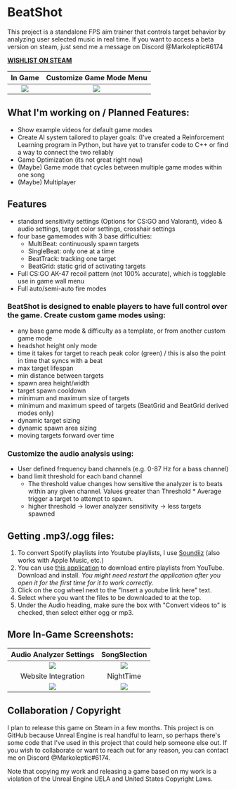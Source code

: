 # BeatShot

This project is a standalone FPS aim trainer that controls target behavior by analyzing user selected music in real time.
If you want to access a beta version on steam, just send me a message on Discord @Markoleptic#6174

**[WISHLIST ON STEAM](https://store.steampowered.com/app/2126580/BeatShot/)**

In Game                    |  Customize Game Mode Menu
:-------------------------:|:-------------------------:
![](https://user-images.githubusercontent.com/86213229/226467498-79851ec5-62b9-4614-a804-eccbb0c1c623.png)  |  ![](https://user-images.githubusercontent.com/86213229/226468050-38d159c3-f3b4-40cf-8c24-aa9a1836879c.png)

## What I'm working on / Planned Features:
- Show example videos for default game modes
- Create AI system tailored to player goals: (I've created a Reinforcement Learning program in Python, but have yet to transfer code to C++ or find a way to connect the two reliably
- Game Optimization (its not great right now)
- (Maybe) Game mode that cycles between multiple game modes within one song
- (Maybe) Multiplayer

## Features
- standard sensitivity settings (Options for CS:GO and Valorant), video & audio settings, target color settings, crosshair settings
- four base gamemodes with 3 base difficulties:
    - MultiBeat: continuously spawn targets
    - SingleBeat: only one at a time
    - BeatTrack: tracking one target
    - BeatGrid: static grid of activating targets
- Full CS:GO AK-47 recoil pattern (not 100% accurate), which is togglable use in game wall menu
- Full auto/semi-auto fire modes

### BeatShot is designed to enable players to have full control over the game. Create custom game modes using:
- any base game mode & difficulty as a template, or from another custom game mode
- headshot height only mode
- time it takes for target to reach peak color (green) / this is also the point in time that syncs with a beat
- max target lifespan
- min distance between targets
- spawn area height/width
- target spawn cooldown
- minimum and maximum size of targets
- minimum and maximum speed of targets (BeatGrid and BeatGrid derived modes only)
- dynamic target sizing
- dynamic spawn area sizing
- moving targets forward over time

### Customize the audio analysis using:
- User defined frequency band channels (e.g. 0-87 Hz for a bass channel)
- band limit threshold for each band channel
    - The threshold value changes how sensitive the analyzer is to beats within any given channel. Values greater than Threshold * Average trigger a target to attempt to spawn. 
    - higher threshold -> lower analyzer sensitivity -> less targets spawned

## Getting .mp3/.ogg files:
1. To convert Spotify playlists into Youtube playlists, I use [Soundiiz](https://soundiiz.com/) (also works with Apple Music, etc.)
2. You can use [this application](https://github.com/shaked6540/YoutubePlaylistDownloader) to download entire playlists from YouTube. Download and install. *You might need restart the application
   after you open it for the first time for it to work correctly.*
3. Click on the cog wheel next to the "Insert a youtube link here" text.
4. Select where you want the files to be downloaded to at the top.
5. Under the Audio heading, make sure the box with "Convert videos to" is checked, then select either ogg or mp3.

## More In-Game Screenshots:

Audio Analyzer Settings    |  SongSlection
:-------------------------:|:-------------------------:
![](https://user-images.githubusercontent.com/86213229/226468236-f9458581-675d-43b8-80ee-d2684edda763.png) | ![](https://user-images.githubusercontent.com/86213229/226467354-7a28e9aa-c9ed-428d-8a2a-7c7adf98eb7b.png)
Website Integration        |  NightTime
![](https://user-images.githubusercontent.com/86213229/226467406-3a05d922-05e7-4d52-a722-0b3ebb071c4d.png) | ![](https://user-images.githubusercontent.com/86213229/226467534-aa06b55a-5f9f-4620-a9da-70a2927b8352.png)

## Collaboration / Copyright
I plan to release this game on Steam in a few months. This project is on GitHub because Unreal Engine is real handful to learn, so perhaps there's some code that I've used in this project that could help someone else out. If you wish to collaborate or want to reach out for any reason, you can contact me on Discord @Markoleptic#6174.

Note that copying my work and releasing a game based on my work is a violation of the Unreal Engine UELA and United States Copyright Laws.

